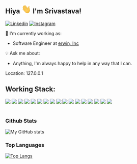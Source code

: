 ## Hiya <img src="https://raw.githubusercontent.com/ABSphreak/ABSphreak/master/gifs/Hi.gif" width="30px"> I'm Srivastava!

[![Linkedin](https://img.shields.io/badge/srivastava-black?style=flat&logo=Linkedin&logoColor=blue&link=https:https://www.linkedin.com/in/srivastava-bodakunti/)](https://www.linkedin.com/in/srivastava-bodakunti/)
[![Instagram](https://img.shields.io/badge/this.srivastava-black?style=flat&logo=Instagram&logoColor=pink&target=_blank&link=https://www.instagram.com/this.srivastava/)](https://www.instagram.com/this.srivastava/)

🧰  I'm currently working as:
- Software Engineer at <a href="https://github.com/erwin-inc">erwin, Inc</a>

💡 Ask me about:
- Anything, I'm always happy to help in any way that I can.

Location: 127.0.0.1

## Working Stack:

<div>
    <img src="https://img.shields.io/badge/-Java-000000?style=flat&logo=java&logoColor=F44336" />
    <img src="https://img.shields.io/badge/-Spring-000000?style=flat&logo=spring&logoColor=4AAA3C" />
    <img src="https://img.shields.io/badge/-Elasticsearch-000000?style=flat&logo=elasticsearch&logoColor=F4FF33" />
    <img src="https://img.shields.io/badge/-Python-000000?style=flat&logo=python&logoColorhalf=396E9B" />
    <img src="https://img.shields.io/badge/-Jupyter-000000?style=flat&logo=jupyter&logoColor=F57C00" />
    <img src="https://img.shields.io/badge/-HTML-000000?&style=flat&logo=html5"/>
    <img src="https://img.shields.io/badge/-CSS-000000?&style=flat&logo=css3&logoColor=42A5F5"/>
    <img src="https://img.shields.io/badge/-JavaScript-000000?style=flat&logo=javascript&logoColor=FFCA28" />
    <img src="https://img.shields.io/badge/-React-000000?style=flat&logo=react&logoColor=03AABF" />
    <img src="https://img.shields.io/badge/-TypeScript-000000?style=flat&logo=typescript&logoColor=2BA1F1" />
    <img src="https://img.shields.io/badge/-Node.js-000000?&style=flat&logo=node.js&logoColor=8AC149"/>
    <img src="https://img.shields.io/badge/-NPM-000000?&style=flat&logo=npm&logoColor=CB3837"/>
    <img src="https://img.shields.io/badge/-PostgreSQL-000000?style=flat&logo=postgresql&logoColor=1E87E3" />
    <img src="https://img.shields.io/badge/-git-000000?&style=flat&logo=git&logoColor=E64A19"/>
    <img src="https://img.shields.io/badge/-Github-000000?style=flat&logo=github&logoColor=DEDEDF" />
    <img src="https://img.shields.io/badge/-IntelliJ-000000?style=flat&logo=intellijidea&logoColor=396E9B" />
    <img src="https://img.shields.io/badge/-WebStorm-000000?style=flat&logo=webstorm&logoColor=03AABF" />
</div>
<br/>

### Github Stats
![My GitHub stats](https://github-readme-stats.vercel.app/api?username=srivastava295&count_private=true&show_icons=true&theme=radical&include_all_commits=true)

### Top Languages
  [![Top Langs](https://github-readme-stats.vercel.app/api/top-langs/?username=srivastava295&count_private=true&include_all_commits=true&layout=compact&title_color=00FF00&icon_color=00FF00&text_color=FFFFFF&bg_color=000000)](https://github-readme-stats.vercel.app/api/top-langs/?username=srivastava295&count_private=true&include_all_commits=true&layout=compact&title_color=00FF00&icon_color=00FF00&text_color=FFFFFF&bg_color=000000)

<!--
**srivastavab/srivastavab** is a ✨ _special_ ✨ repository because its `README.md` (this file) appears on your GitHub profile.

Here are some ideas to get you started:

- 🔭 I’m currently working on ...
- 🌱 I’m currently learning ...
- 👯 I’m looking to collaborate on ...
- 🤔 I’m looking for help with ...
- 💬 Ask me about ...
- 📫 How to reach me: ...
- 😄 Pronouns: ...
- ⚡ Fun fact: ...
-->
